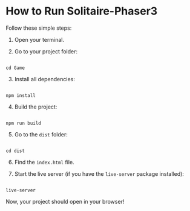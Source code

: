 # How to Run Solitaire-Phaser3

Follow these simple steps:

1. Open your terminal.

2. Go to your project folder:
```

cd Game

```

3. Install all dependencies:
```

npm install

```

4. Build the project:
```

npm run build

```

5. Go to the `dist` folder:
```

cd dist

```

6. Find the `index.html` file.

7. Start the live server (if you have the `live-server` package installed):
```

live-server

```

Now, your project should open in your browser!
```
